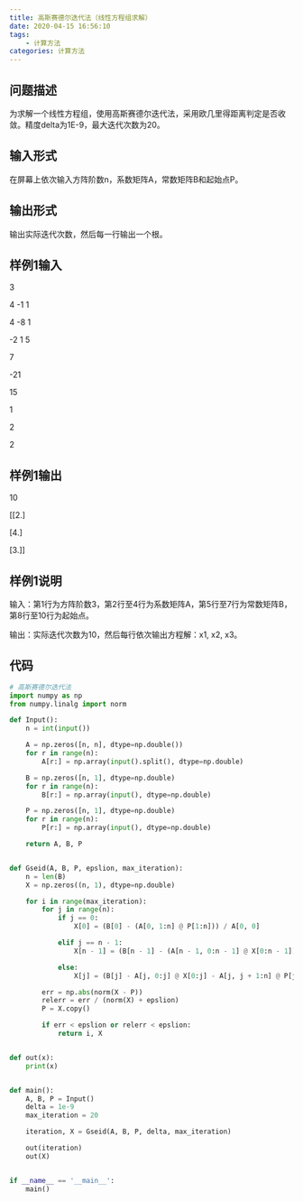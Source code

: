 ```yaml
---
title: 高斯赛德尔迭代法（线性方程组求解）
date: 2020-04-15 16:56:10
tags:
    - 计算方法
categories: 计算方法
---
```

## 问题描述
为求解一个线性方程组，使用高斯赛德尔迭代法，采用欧几里得距离判定是否收敛。精度delta为1E-9，最大迭代次数为20。

<!-- more -->
## 输入形式
在屏幕上依次输入方阵阶数n，系数矩阵A，常数矩阵B和起始点P。

## 输出形式
输出实际迭代次数，然后每一行输出一个根。

## 样例1输入

3

4 -1 1

4 -8 1

-2 1 5

7

-21

15

1

2

2

## 样例1输出

10

[[2.]

 [4.]

 [3.]]

## 样例1说明
输入：第1行为方阵阶数3，第2行至4行为系数矩阵A，第5行至7行为常数矩阵B，第8行至10行为起始点。

输出：实际迭代次数为10，然后每行依次输出方程解：x1, x2, x3。

## 代码
``` python
# 高斯赛德尔迭代法
import numpy as np
from numpy.linalg import norm

def Input():
    n = int(input())

    A = np.zeros([n, n], dtype=np.double())
    for r in range(n):
        A[r:] = np.array(input().split(), dtype=np.double)

    B = np.zeros([n, 1], dtype=np.double)
    for r in range(n):
        B[r:] = np.array(input(), dtype=np.double)

    P = np.zeros([n, 1], dtype=np.double)
    for r in range(n):
        P[r:] = np.array(input(), dtype=np.double)

    return A, B, P


def Gseid(A, B, P, epslion, max_iteration):
    n = len(B)
    X = np.zeros((n, 1), dtype=np.double)

    for i in range(max_iteration):
        for j in range(n):
            if j == 0:
                X[0] = (B[0] - (A[0, 1:n] @ P[1:n])) / A[0, 0]

            elif j == n - 1:
                X[n - 1] = (B[n - 1] - (A[n - 1, 0:n - 1] @ X[0:n - 1])) / A[n - 1, n - 1]

            else:
                X[j] = (B[j] - A[j, 0:j] @ X[0:j] - A[j, j + 1:n] @ P[j + 1:n]) / A[j, j]

        err = np.abs(norm(X - P))
        relerr = err / (norm(X) + epslion)
        P = X.copy()

        if err < epslion or relerr < epslion:
            return i, X


def out(x):
    print(x)


def main():
    A, B, P = Input()
    delta = 1e-9
    max_iteration = 20

    iteration, X = Gseid(A, B, P, delta, max_iteration)

    out(iteration)
    out(X)


if __name__ == '__main__':
    main()
```